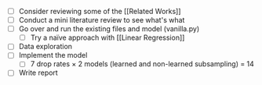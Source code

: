 - [ ] Consider reviewing some of the [[Related Works]]
- [ ] Conduct a mini literature review to see what's what
- [ ] Go over and run the existing files and model (vanilla.py)
	- [ ] Try a naïve approach with [[Linear Regression]]
- [ ] Data exploration
- [ ] Implement the model
	- [ ] 7 drop rates $\times$ 2 models (learned and non-learned subsampling) = 14
- [ ] Write report